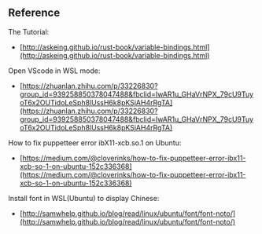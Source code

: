 ## Reference

The Tutorial:    
- [http://askeing.github.io/rust-book/variable-bindings.html](http://askeing.github.io/rust-book/variable-bindings.html)    

Open VScode in WSL mode:    
- [https://zhuanlan.zhihu.com/p/33226830?group_id=939258850378047488&fbclid=IwAR1u_GHaVrNPX_79cU9TuyoT6x2OUTidoLeSph8lUssH6k8pKSjAH4rRgTA](https://zhuanlan.zhihu.com/p/33226830?group_id=939258850378047488&fbclid=IwAR1u_GHaVrNPX_79cU9TuyoT6x2OUTidoLeSph8lUssH6k8pKSjAH4rRgTA)    

How to fix puppetteer error ibX11-xcb.so.1 on Ubuntu:    
- [https://medium.com/@cloverinks/how-to-fix-puppetteer-error-ibx11-xcb-so-1-on-ubuntu-152c336368](https://medium.com/@cloverinks/how-to-fix-puppetteer-error-ibx11-xcb-so-1-on-ubuntu-152c336368)

Install font in WSL(Ubuntu) to display Chinese:    
- [http://samwhelp.github.io/blog/read/linux/ubuntu/font/font-noto/](http://samwhelp.github.io/blog/read/linux/ubuntu/font/font-noto/)